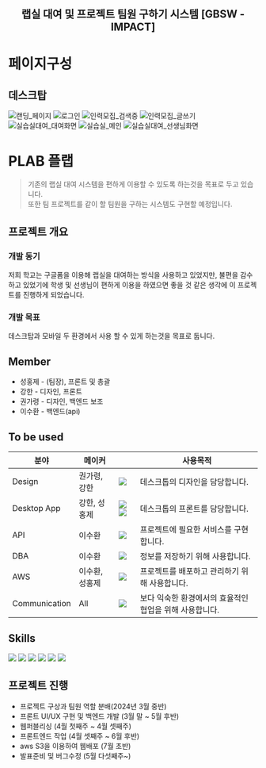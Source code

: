 <div align="center">
  
  ## 랩실 대여 및 프로젝트 팀원 구하기 시스템 [GBSW - IMPACT]
  <!--   <img width="750" src="https://github.com/gbsw-impact/.github/assets/109652025/9ae1dc7d-e27d-4ca2-9e38-3aef6baa337d"> -->
</div>

# 페이지구성 
## 데스크탑
![랜딩_페이지](https://github.com/gbsw-impact/.github/assets/133763382/ab356a02-f8a9-4d7d-8b9e-9a5ad649b69d)
![로그인](https://github.com/user-attachments/assets/a0aafb69-81f7-4cb3-a9cb-9e477806fd1e)
![인력모집_검색중](https://github.com/gbsw-impact/.github/assets/133763382/61408860-cf85-4865-a35e-e55e70aa2323)
![인력모집_글쓰기](https://github.com/gbsw-impact/.github/assets/133763382/e7330cd1-a546-4810-9ece-a0bfc79b933d)
![실습실대여_대여화면](https://github.com/user-attachments/assets/4388e105-8106-43db-9b36-d836f444803c)
![실습실_메인](https://github.com/gbsw-impact/.github/assets/133763382/b6692c78-360f-40cb-9627-a00e94c10b1b)
![실습실대여_선생님화면](https://github.com/user-attachments/assets/425cb621-f26d-4761-bd58-c72ec7a0eb39)

# PLAB 플랩
> 기존의 랩실 대여 시스템을 편하게 이용할 수 있도록 하는것을 목표로 두고 있습니다. </br>
> 또한 팀 프로젝트를 같이 할 팀원을 구하는 시스템도 구현할 예정입니다.

## 프로젝트 개요

### 개발 동기
저희 학교는 구글폼을 이용해 랩실을 대여하는 방식을 사용하고 있었지만, 불편을 감수하고 있었기에 학생 및 선생님이 편하게 이용을 하였으면 좋을 것 같은 생각에 이 프로젝트를 진행하게 되었습니다.

### 개발 목표
데스크탑과 모바일 두 환경에서 사용 할 수 있게 하는것을 목표로 둡니다.

## Member
* 성홍제 - (팀장), 프론트 및 총괄 
* 강한 - 디자인, 프론트
* 권가령 - 디자인, 백엔드 보조 
* 이수환 - 백엔드(api)

## To be used

| 분야 | 메이커 |  | 사용목적 |
| ------------- | ---------------------- | -------------------------- | ---------------- |
| Design  | 권가령, 강한 | <img src="https://img.shields.io/badge/figma-F24E1E?style=flat-square&logo=figma&logoColor=white"/>| 데스크톱의 디자인을 담당합니다. |
| Desktop App | 강한, 성홍제 |<img src="https://img.shields.io/badge/React-61DAFB?style=flat-square&logo=React&logoColor=white"/> <img src="https://img.shields.io/badge/Vite-646CFF?style=flat-square&logo=Vite&logoColor=white"/>  | 데스크톱의 프론트를 담당합니다. |
| API | 이수환 |  <a href="https://nestjs.com/"><img src="https://img.shields.io/badge/NestJS-E0234E?style=flat-square&logo=NestJS&logoColor=white"/></a>| 프로젝트에 필요한 서비스를 구현합니다. |
| DBA | 이수환  | <a href="https://www.mysql.com/"><img src="https://img.shields.io/badge/MySql-4479A1?style=flat-square&logo=MySql&logoColor=white"/></a> | 정보를 저장하기 위해 사용합니다. |
| AWS | 이수환, 성홍제 | <img src="https://img.shields.io/badge/aws-232F3E?style=flat-square&logo=amazonwebservices&logoColor=white"/> | 프로젝트를 배포하고 관리하기 위해 사용합니다. |
| Communication | All | <a href="https://discord.com/"><img src="https://img.shields.io/badge/Discord-5865F2?style=flat-square&logo=Discord&logoColor=white"/></a> | 보다 익숙한 환경에서의 효율적인 협업을 위해 사용합니다. |

## Skills
<a href=""><img src="https://img.shields.io/badge/React-61DAFB?style=for-the-badge&logo=React&logoColor=white"/></a>
<a href=""><img src="https://img.shields.io/badge/figma-F24E1E?style=for-the-badge&logo=figma&logoColor=white"/></a>
<a href="https://nodejs.org/en/"><img src="https://img.shields.io/badge/Node.js-339933?style=for-the-badge&logo=Node.js&logoColor=white"/></a>
<a href="https://www.typescriptlang.org/"><img src="https://img.shields.io/badge/TypeScript-3178C6?style=for-the-badge&logo=TypeScript&logoColor=white"/></a>
<a href="https://nestjs.com/"><img src="https://img.shields.io/badge/NestJS-E0234E?style=for-the-badge&logo=NestJS&logoColor=white"/></a>
<a href="https://www.mysql.com/"><img src="https://img.shields.io/badge/MySql-4479A1?style=for-the-badge&logo=MySql&logoColor=white"/></a>

## 프로젝트 진행
* 프로젝트 구상과 팀원 역할 분배(2024년 3월 중반)
* 프론트 UI/UX 구현 및 백엔드 개발 (3월 말 ~ 5월 후반)
* 웹퍼블리싱 (4월 첫째주 ~ 4월 셋째주)
* 프론트엔드 작업 (4월 셋째주 ~ 6월 후반)
* aws S3을 이용하여 웹배포 (7월 초반)
* 발표준비 및 버그수정 (5월 다섯째주~)
